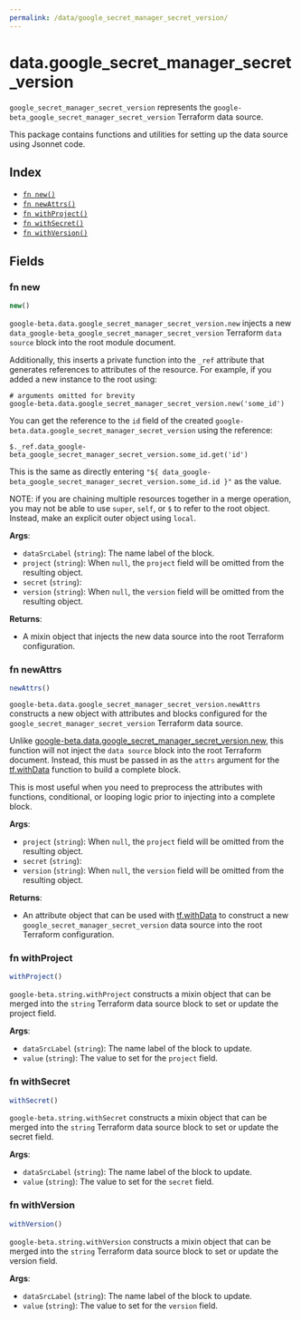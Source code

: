```yaml
---
permalink: /data/google_secret_manager_secret_version/
---
```


# data.google_secret_manager_secret_version

`google_secret_manager_secret_version` represents the `google-beta_google_secret_manager_secret_version` Terraform data source.



This package contains functions and utilities for setting up the data source using Jsonnet code.


## Index

* [`fn new()`](#fn-new)
* [`fn newAttrs()`](#fn-newattrs)
* [`fn withProject()`](#fn-withproject)
* [`fn withSecret()`](#fn-withsecret)
* [`fn withVersion()`](#fn-withversion)

## Fields

### fn new

```ts
new()
```


`google-beta.data.google_secret_manager_secret_version.new` injects a new `data_google-beta_google_secret_manager_secret_version` Terraform `data source`
block into the root module document.

Additionally, this inserts a private function into the `_ref` attribute that generates references to attributes of the
resource. For example, if you added a new instance to the root using:

    # arguments omitted for brevity
    google-beta.data.google_secret_manager_secret_version.new('some_id')

You can get the reference to the `id` field of the created `google-beta.data.google_secret_manager_secret_version` using the reference:

    $._ref.data_google-beta_google_secret_manager_secret_version.some_id.get('id')

This is the same as directly entering `"${ data_google-beta_google_secret_manager_secret_version.some_id.id }"` as the value.

NOTE: if you are chaining multiple resources together in a merge operation, you may not be able to use `super`, `self`,
or `$` to refer to the root object. Instead, make an explicit outer object using `local`.

**Args**:
  - `dataSrcLabel` (`string`): The name label of the block.
  - `project` (`string`):  When `null`, the `project` field will be omitted from the resulting object.
  - `secret` (`string`): 
  - `version` (`string`):  When `null`, the `version` field will be omitted from the resulting object.

**Returns**:
- A mixin object that injects the new data source into the root Terraform configuration.


### fn newAttrs

```ts
newAttrs()
```


`google-beta.data.google_secret_manager_secret_version.newAttrs` constructs a new object with attributes and blocks configured for the `google_secret_manager_secret_version`
Terraform data source.

Unlike [google-beta.data.google_secret_manager_secret_version.new](#fn-googlesecretmanagersecretversionnew), this function will not inject the `data source`
block into the root Terraform document. Instead, this must be passed in as the `attrs` argument for the
[tf.withData](https://github.com/tf-libsonnet/core/tree/main/docs#fn-withdata) function to build a complete block.

This is most useful when you need to preprocess the attributes with functions, conditional, or looping logic prior to
injecting into a complete block.

**Args**:
  - `project` (`string`):  When `null`, the `project` field will be omitted from the resulting object.
  - `secret` (`string`): 
  - `version` (`string`):  When `null`, the `version` field will be omitted from the resulting object.

**Returns**:
  - An attribute object that can be used with [tf.withData](https://github.com/tf-libsonnet/core/tree/main/docs#fn-withdata) to construct a new `google_secret_manager_secret_version` data source into the root Terraform configuration.


### fn withProject

```ts
withProject()
```

`google-beta.string.withProject` constructs a mixin object that can be merged into the `string`
Terraform data source block to set or update the project field.



**Args**:
  - `dataSrcLabel` (`string`): The name label of the block to update.
  - `value` (`string`): The value to set for the `project` field.


### fn withSecret

```ts
withSecret()
```

`google-beta.string.withSecret` constructs a mixin object that can be merged into the `string`
Terraform data source block to set or update the secret field.



**Args**:
  - `dataSrcLabel` (`string`): The name label of the block to update.
  - `value` (`string`): The value to set for the `secret` field.


### fn withVersion

```ts
withVersion()
```

`google-beta.string.withVersion` constructs a mixin object that can be merged into the `string`
Terraform data source block to set or update the version field.



**Args**:
  - `dataSrcLabel` (`string`): The name label of the block to update.
  - `value` (`string`): The value to set for the `version` field.
